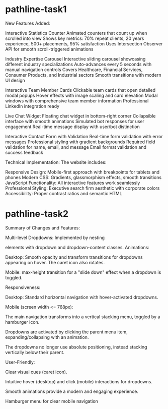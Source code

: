 # pathline-task1
New Features Added:

Interactive Statistics Counter
Animated counters that count up when scrolled into view Shows key metrics: 70% repeat clients, 20 years experience, 500+ placements, 95% satisfaction Uses Intersection Observer API for smooth scroll-triggered animations

Industry Expertise Carousel
Interactive sliding carousel showcasing different industry specializations Auto-advances every 5 seconds with manual navigation controls Covers Healthcare, Financial Services, Consumer Products, and Industrial sectors Smooth transitions with modern UI design

Interactive Team Member Cards
Clickable team cards that open detailed modal popups Hover effects with image scaling and card elevation Modal windows with comprehensive team member information Professional LinkedIn integration ready

Live Chat Widget
Floating chat widget in bottom-right corner Collapsible interface with smooth animations Simulated bot responses for user engagement Real-time message display with user/bot distinction

Interactive Contact Form with Validation
Real-time form validation with error messages Professional styling with gradient backgrounds Required field validation for name, email, and message Email format validation and success feedback

Technical Implementation: The website includes:

Responsive Design: Mobile-first approach with breakpoints for tablets and phones Modern CSS: Gradients, glassmorphism effects, smooth transitions JavaScript Functionality: All interactive features work seamlessly Professional Styling: Executive search firm aesthetic with corporate colors Accessibility: Proper contrast ratios and semantic HTML



# pathline-task2
Summary of Changes and Features:

Multi-level Dropdowns: Implemented by nesting

elements with dropdown and dropdown-content classes.
Animations:

Desktop: Smooth opacity and transform transitions for dropdowns appearing on hover. The caret icon also rotates.

Mobile: max-height transition for a "slide down" effect when a dropdown is toggled.

Responsiveness:

Desktop: Standard horizontal navigation with hover-activated dropdowns.

Mobile (screen width <= 768px):

The main navigation transforms into a vertical stacking menu, toggled by a hamburger icon.

Dropdowns are activated by clicking the parent menu item, expanding/collapsing with an animation.

The dropdowns no longer use absolute positioning, instead stacking vertically below their parent.

User-Friendly:

Clear visual cues (caret icon).

Intuitive hover (desktop) and click (mobile) interactions for dropdowns.

Smooth animations provide a modern and engaging experience.

Hamburger menu for clear mobile navigation

